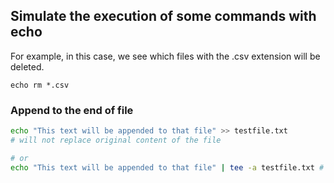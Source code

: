 ## Simulate the execution of some commands with echo

For example, in this case, we see which files with the .csv extension will be deleted.

```
echo rm *.csv
```

### Append to the end of file

```bash
echo "This text will be appended to that file" >> testfile.txt
# will not replace original content of the file

# or
echo "This text will be appended to that file" | tee -a testfile.txt # -a for append
```